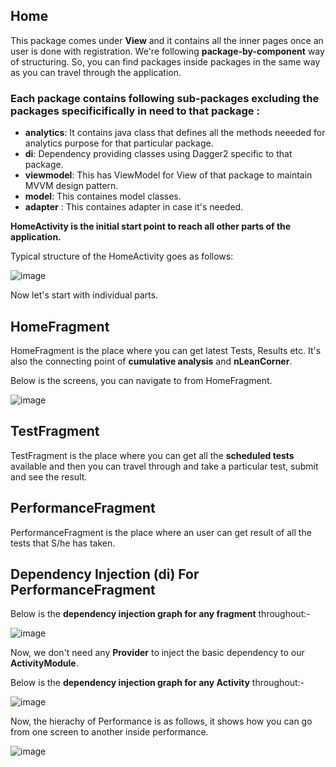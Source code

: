 ## Home
This package comes under **View** and it contains all the inner pages once an user is done with registration. 
We're following **package-by-component** way of structuring. So, you can find packages inside packages in the 
same way as you can travel through the application.

### Each package contains following sub-packages excluding the packages specificifically in need to that package :

* **analytics**: It contains java class that defines all the methods neeeded for analytics purpose for that particular 
                 package.
* **di**: Dependency providing classes using Dagger2 specific to that package.
* **viewmodel**: This has ViewModel for View of that package to maintain MVVM design pattern.
* **model**: This containes model classes.
* **adapter** : This containes adapter in case it's needed.

**HomeActivity is the initial start point to reach all other parts of the application.**

Typical structure of the HomeActivity goes as follows:


![image](https://i.imgur.com/VTvakUm.png)



Now let's start with individual parts.

## HomeFragment

HomeFragment is the place where you can get latest Tests, Results etc. It's also the connecting point of 
**cumulative analysis** and **nLeanCorner**. 

Below is the screens, you can navigate to from HomeFragment.

![image](https://i.imgur.com/0aTND3j.png)

## TestFragment

TestFragment is the place where you can get all the **scheduled tests** available and then you can travel through 
and take a particular test, submit and see the result.

## PerformanceFragment

PerformanceFragment is the place where an user can get result of all the tests that S/he has taken.

## Dependency Injection (di) For PerformanceFragment


Below is the **dependency injection graph for any fragment** throughout:-


![image](https://i.imgur.com/IhE7lJ6.png)

Now, we don't need any **Provider** to inject the basic dependency to our **ActivityModule**.

Below is the **dependency injection graph for any Activity** throughout:-

![image](https://i.imgur.com/HfkNnZl.png)

Now, the hierachy of Performance is as follows, it shows how you can go from one screen to another inside performance.

![image](https://i.imgur.com/XwCFRjj.png)

